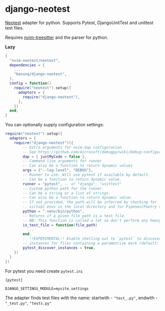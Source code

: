 # django-neotest

[Neotest](https://github.com/rcarriga/neotest) adapter for python.
Supports Pytest, DjangoUnitTest and unittest test files.

Requires [nvim-treesitter](https://github.com/nvim-treesitter/nvim-treesitter) and the parser for python.

**Lazy**

```lua
{
  "nvim-neotest/neotest",
  dependencies = {
    ...
    "kenunq/django-neotest",
  },
  config = function()
    require("neotest").setup({
      adapters = {
        require("django-neotest"),
      },
    })
  end,
}

```

You can optionally supply configuration settings:

```lua
require("neotest").setup({
  adapters = {
    require("django-neotest")({
        -- Extra arguments for nvim-dap configuration
        -- See https://github.com/microsoft/debugpy/wiki/Debug-configuration-settings for values
        dap = { justMyCode = false },
        -- Command line arguments for runner
        -- Can also be a function to return dynamic values
        args = {"--log-level", "DEBUG"},
        -- Runner to use. Will use pytest if available by default.
        -- Can be a function to return dynamic value.
        runner = "pytest", -- or "django", "unittest"
        -- Custom python path for the runner.
        -- Can be a string or a list of strings.
        -- Can also be a function to return dynamic value.
        -- If not provided, the path will be inferred by checking for
        -- virtual envs in the local directory and for Pipenev/Poetry configs
        python = ".venv/bin/python",
        -- Returns if a given file path is a test file.
        -- NB: This function is called a lot so don't perform any heavy tasks within it.
        is_test_file = function(file_path)
          ...
        end,
        -- !!EXPERIMENTAL!! Enable shelling out to `pytest` to discover test
        -- instances for files containing a parametrize mark (default: false)
        pytest_discover_instances = true,
    })
  }
})

```

For pytest you need create `pytest.ini`

```
[pytest]

DJANGO_SETTINGS_MODULE=mysite.settings

```

The adapter finds test files with the name: startwith - `"test_.py"`, endwith - `"_test.py"`, `"tests.py"`
